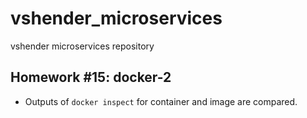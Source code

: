 # vshender_microservices
vshender microservices repository

## Homework #15: docker-2

- Outputs of `docker inspect` for container and image are compared.
